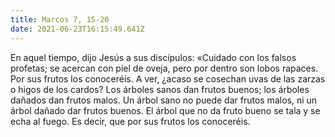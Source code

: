 ```yaml
---
title: Marcos 7, 15-20
date: 2021-06-23T16:15:49.641Z
---
```

En aquel tiempo, dijo Jesús a sus discípulos: «Cuidado con los falsos profetas; se acercan con piel de oveja, pero por dentro son lobos rapaces. Por sus frutos los conoceréis. A ver, ¿acaso se cosechan uvas de las zarzas o higos de los cardos? Los árboles sanos dan frutos buenos; los árboles dañados dan frutos malos. Un árbol sano no puede dar frutos malos, ni un árbol dañado dar frutos buenos. El árbol que no da fruto bueno se tala y se echa al fuego. Es decir, que por sus frutos los conoceréis.